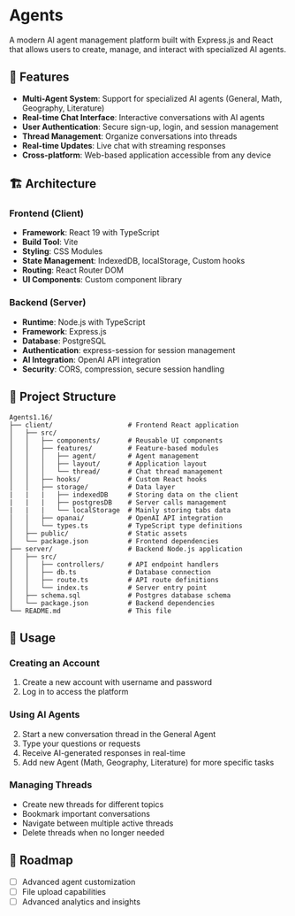 # Agents

A modern AI agent management platform built with Express.js and React that allows users to create, manage, and interact with specialized AI agents.

## 🚀 Features

- **Multi-Agent System**: Support for specialized AI agents (General, Math, Geography, Literature)
- **Real-time Chat Interface**: Interactive conversations with AI agents
- **User Authentication**: Secure sign-up, login, and session management
- **Thread Management**: Organize conversations into threads
- **Real-time Updates**: Live chat with streaming responses
- **Cross-platform**: Web-based application accessible from any device

## 🏗️ Architecture

### Frontend (Client)
- **Framework**: React 19 with TypeScript
- **Build Tool**: Vite
- **Styling**: CSS Modules
- **State Management**: IndexedDB, localStorage, Custom hooks
- **Routing**: React Router DOM
- **UI Components**: Custom component library

### Backend (Server)
- **Runtime**: Node.js with TypeScript
- **Framework**: Express.js
- **Database**: PostgreSQL
- **Authentication**: express-session for session management
- **AI Integration**: OpenAI API integration
- **Security**: CORS, compression, secure session handling

## 📁 Project Structure

```
Agents1.16/
├── client/                   # Frontend React application
│   ├── src/
│   │   ├── components/       # Reusable UI components
│   │   ├── features/         # Feature-based modules
│   │   │   ├── agent/        # Agent management
│   │   │   ├── layout/       # Application layout
│   │   │   └── thread/       # Chat thread management
│   │   ├── hooks/            # Custom React hooks
│   │   ├── storage/          # Data layer
|   |   |   ├── indexedDB     # Storing data on the client
|   |   |   ├── postgresDB    # Server calls management
|   |   |   └── localStorage  # Mainly storing tabs data
│   │   ├── opanai/           # OpenAI API integration
│   │   └── types.ts          # TypeScript type definitions
│   ├── public/               # Static assets
│   └── package.json          # Frontend dependencies
├── server/                   # Backend Node.js application
│   ├── src/
│   │   ├── controllers/      # API endpoint handlers
│   │   ├── db.ts             # Database connection
│   │   ├── route.ts          # API route definitions
│   │   └── index.ts          # Server entry point
│   ├── schema.sql            # Postgres database schema
│   └── package.json          # Backend dependencies
└── README.md                 # This file
```

## 🎯 Usage

### Creating an Account
1. Create a new account with username and password
2. Log in to access the platform

### Using AI Agents
2. Start a new conversation thread in the General Agent
3. Type your questions or requests
4. Receive AI-generated responses in real-time
5. Add new Agent (Math, Geography, Literature) for more specific tasks

### Managing Threads
- Create new threads for different topics
- Bookmark important conversations
- Navigate between multiple active threads
- Delete threads when no longer needed

## 🔮 Roadmap

- [ ] Advanced agent customization
- [ ] File upload capabilities
- [ ] Advanced analytics and insights 